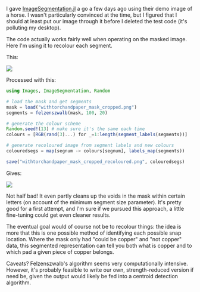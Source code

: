 I gave [ImageSegmentation.jl](https://juliaimages.org/latest/pkgs/segmentation/) a go a few days ago using their demo image of a horse. I wasn't particularly convinced at the time, but I figured that I should at least put our image through it before I deleted the test code (it's polluting my desktop).

The code actually works fairly well when operating on the masked image. Here I'm using it to recolour each segment.

This:

![](withtorchandpaper_mask_cropped.png)

Processed with this:

```julia
using Images, ImageSegmentation, Random

# load the mask and get segments
mask = load("withtorchandpaper_mask_cropped.png")
segments = felzenszwalb(mask, 100, 20)

# generate the colour scheme
Random.seed!(13) # make sure it's the same each time
colours = [RGB(rand(3)...) for _=1:length(segment_labels(segments))]

# generate recoloured image from segment labels and new colours
colouredsegs = map(segnum -> colours[segnum], labels_map(segments))

save("withtorchandpaper_mask_cropped_recoloured.png", colouredsegs)
```

Gives:

![](withtorchandpaper_mask_cropped_recoloured.png)

Not half bad! It even partly cleans up the voids in the mask within certain letters (on account of the minimum segment size parameter). It's pretty good for a first attempt, and I'm sure if we pursued this approach, a little fine-tuning could get even cleaner results.

The eventual goal would of course not be to recolour things: the idea is more that this is one possible method of identifying each possible snap location. Where the mask only had "could be copper" and "not copper" data, this segmented representation can tell you both what is copper and to which pad a given piece of copper belongs.

Caveats? Felzenszwalb's algorithm seems very computationally intensive. However, it's probably feasible to write our own, strength-reduced version if need be, given the output would likely be fed into a centroid detection algorithm.